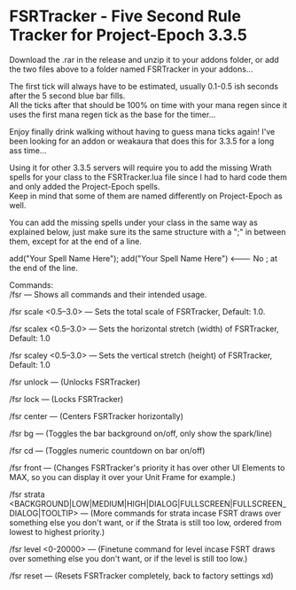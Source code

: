 # FSRTracker - Five Second Rule Tracker for Project-Epoch 3.3.5

Download the .rar in the release and unzip it to your addons folder, or add the two files above to a folder named FSRTracker in your addons...

The first tick will always have to be estimated, usually 0.1-0.5 ish seconds after the 5 second blue bar fills.\
All the ticks after that should be 100% on time with your mana regen since it uses the first mana regen tick as the base for the timer...

Enjoy finally drink walking without having to guess mana ticks again! I've been looking for an addon or weakaura that does this for 3.3.5 for a long ass time...

Using it for other 3.3.5 servers will require you to add the missing Wrath spells for your class to the FSRTracker.lua file since I had to hard code them and only added the Project-Epoch spells.\
Keep in mind that some of them are named differently on Project-Epoch as well.

You can add the missing spells under your class in the same way as explained below, just make sure its the same structure with a ";" in between them, except for at the end of a line.

  add("Your Spell Name Here"); add("Your Spell Name Here") <--- No ; at the end of the line.
  
Commands:\
/fsr — Shows all commands and their intended usage.

/fsr scale <0.5–3.0> — Sets the total scale of FSRTracker, Default: 1.0.

/fsr scalex <0.5–3.0> — Sets the horizontal stretch (width) of FSRTracker, Default: 1.0

/fsr scaley <0.5–3.0> — Sets the vertical stretch (height) of FSRTracker, Default: 1.0

/fsr unlock — (Unlocks FSRTracker)

/fsr lock — (Locks FSRTracker)

/fsr center — (Centers FSRTracker horizontally)

/fsr bg — (Toggles the bar background on/off, only show the spark/line)

/fsr cd — (Toggles numeric countdown on bar on/off)

/fsr front — (Changes FSRTracker's priority it has over other UI Elements to MAX, so you can display it over your Unit Frame for example.)

/fsr strata <BACKGROUND|LOW|MEDIUM|HIGH|DIALOG|FULLSCREEN|FULLSCREEN_DIALOG|TOOLTIP> — (More commands for strata incase FSRT draws over something else you don't want, or if the Strata is still too low, ordered from lowest to highest priority.)

/fsr level <0-20000> — (Finetune command for level incase FSRT draws over something else you don't want, or if the level is still too low.)

/fsr reset — (Resets FSRTracker completely, back to factory settings xd)
